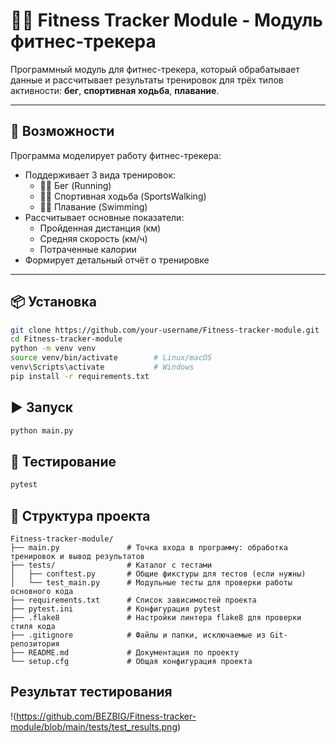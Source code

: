 # 🏃‍♂️ Fitness Tracker Module - Модуль фитнес-трекера

Программный модуль для фитнес-трекера, который обрабатывает данные и рассчитывает результаты тренировок для трёх типов активности: **бег**, **спортивная ходьба**, **плавание**.

---

## 🚀 Возможности

Программа моделирует работу фитнес-трекера:

- Поддерживает 3 вида тренировок:
  - 🏃‍♂️ Бег (Running)
  - 🚶‍♂️ Спортивная ходьба (SportsWalking)
  - 🏊‍♂️ Плавание (Swimming)
- Рассчитывает основные показатели:
  - Пройденная дистанция (км)
  - Средняя скорость (км/ч)
  - Потраченные калории
- Формирует детальный отчёт о тренировке

---

## 📦 Установка

```bash
git clone https://github.com/your-username/Fitness-tracker-module.git
cd Fitness-tracker-module
python -m venv venv
source venv/bin/activate        # Linux/macOS
venv\Scripts\activate           # Windows
pip install -r requirements.txt
```

## ▶️ Запуск

```bash
python main.py
```

## 🧪 Тестирование

```bash
pytest
```

## 📁 Структура проекта

```
Fitness-tracker-module/
├── main.py               # Точка входа в программу: обработка тренировок и вывод результатов
├── tests/                # Каталог с тестами
│   ├── conftest.py       # Общие фикстуры для тестов (если нужны)
│   └── test_main.py      # Модульные тесты для проверки работы основного кода
├── requirements.txt      # Список зависимостей проекта
├── pytest.ini            # Конфигурация pytest
├── .flake8               # Настройки линтера flake8 для проверки стиля кода
├── .gitignore            # Файлы и папки, исключаемые из Git-репозитория
├── README.md             # Документация по проекту
└── setup.cfg             # Общая конфигурация проекта
```
## Результат тестирования
!(https://github.com/BEZBIG/Fitness-tracker-module/blob/main/tests/test_results.png)